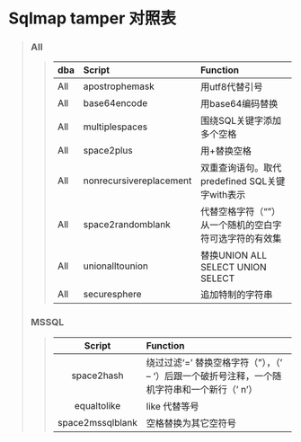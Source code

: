 # Sqlmap tamper 对照表

> ### All
>> |dba  |      Script         |Function                                     |
>> |:----|:--------------------|:--------------------------------------------|
>> |All|apostrophemask         |用utf8代替引号                                 |
>> |All|base64encode           |用base64编码替换                               |
>> |All|multiplespaces         |围绕SQL关键字添加多个空格                        |
>> |All|space2plus             |用+替换空格                                    |
>> |All|nonrecursivereplacement|双重查询语句。取代predefined SQL关键字with表示    |
>> |All|space2randomblank      |代替空格字符（“”）从一个随机的空白字符可选字符的有效集|
>> |All|unionalltounion        |替换UNION ALL SELECT UNION SELECT             |
>> |All|securesphere           |追加特制的字符串                                |
> ### MSSQL
>> |        Script         |Function|
>> |:---------------------:|:----------------|
>> |space2hash             |绕过过滤‘=’ 替换空格字符（”），（’ – ‘）后跟一个破折号注释，一个随机字符串和一个新行（’ n’）|
>> |equaltolike            |like 代替等号|
>> |space2mssqlblank       |空格替换为其它空符号|
